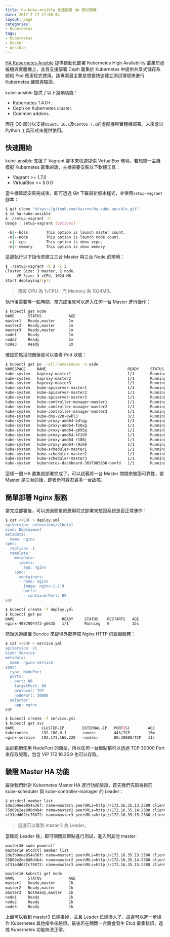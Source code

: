 ```yaml
---
title: ha-kube-ansible 快速部署 HA 測試環境
date: 2017-2-17 17:08:54
layout: page
categories:
- Kubernetes
tags:
- Kubernetes
- Docker
- Ansible
---
```

[HA Kubernetes Ansible](https://github.com/kairen/ha-kube-ansible) 提供自動化部署 Kubernetes High Availability 叢集於虛擬機與實體機上，並且支援部署 Ceph 叢集於 Kubernetes 中提供共享式儲存系統給 Pod 應用程式使用。該專案最主要是想要快速建立測試環境來進行 Kubernetes 練習與驗證。

kube-ansible 提供了以下幾項功能：
* Kubernetes 1.4.0+.
* Ceph on Kubernetes cluster.
* Common addons.

<!--more-->

而在 OS 部分以支援`Ubuntu 16.x`及`CentOS 7.x`的虛擬機與實體機部署。未來會以 Python 工具形式來提供使用。

## 快速開始
kube-ansible 支援了 Vagrant 腳本來快速提供 VirtualBox 環境，若想單一主機模擬 Kubernetes 叢集的話，主機需要安裝以下軟體工具：
* Vagrant >= 1.7.0
* VirtualBox >= 5.0.0

當主機確認安裝完成後，即可透過 Git 下載最新版本程式，並使用`setup-vagrant`腳本：
```sh
$ git clone "https://github.com/kairen/ha-kube-ansible.git"
$ cd ha-kube-ansible
$ ./setup-vagrant -h
Usage : setup-vagrant [options]

 -b|--boss        This option is launch master count.
 -n|--node        This option is launch node count.
 -c|--cpu         This option is vbox vcpu.
 -m|--memory      This option is vbox memory.
```

這邊執行以下指令來建立三台 Master 與三台 Node 的環境：
```sh
$ ./setup-vagrant -b 3 -c 3
Cluster Size: 3 master, 2 node.
     VM Size: 3 vCPU, 1024 MB
Start deploying?(y):
```
> 預設 CPU 為 1vCPU，而 Memory 為 1024MB。

執行後需要等一點時間，當完成後就可以進入任何一台 Master 進行操作：
```sh
$ kubectl get node
NAME      STATUS            AGE
master1   Ready,master      1m
master2   Ready,master      1m
master3   Ready,master      1m
node1     Ready             1m
node2     Ready             1m
node3     Ready             1m
```

確認節點沒問題後就可以查看 Pod 狀態：
```sh
$ kubectl get po --all-namespaces -o wide
NAMESPACE     NAME                                    READY     STATUS    RESTARTS   AGE       IP             NODE
kube-system   haproxy-master1                         1/1       Running   0          6m        172.16.35.13   master1
kube-system   haproxy-master2                         1/1       Running   1          3m        172.16.35.14   master2
kube-system   haproxy-master3                         1/1       Running   0          6m        172.16.35.15   master3
kube-system   kube-apiserver-master1                  1/1       Running   0          6m        172.16.35.13   master1
kube-system   kube-apiserver-master2                  1/1       Running   1          3m        172.16.35.14   master2
kube-system   kube-apiserver-master3                  1/1       Running   0          5m        172.16.35.15   master3
kube-system   kube-controller-manager-master1         1/1       Running   0          6m        172.16.35.13   master1
kube-system   kube-controller-manager-master2         1/1       Running   1          3m        172.16.35.14   master2
kube-system   kube-controller-manager-master3         1/1       Running   0          6m        172.16.35.15   master3
kube-system   kube-dns-v20-0wkl3                      3/3       Running   0          6m        172.20.8.2     node3
kube-system   kube-proxy-amd64-5dlqg                  1/1       Running   0          6m        172.16.35.14   master2
kube-system   kube-proxy-amd64-f20xg                  1/1       Running   0          6m        172.16.35.10   node1
kube-system   kube-proxy-amd64-g095q                  1/1       Running   0          6m        172.16.35.13   master1
kube-system   kube-proxy-amd64-kf2d9                  1/1       Running   0          6m        172.16.35.12   node3
kube-system   kube-proxy-amd64-r180j                  1/1       Running   0          6m        172.16.35.15   master3
kube-system   kube-proxy-amd64-r9sk0                  1/1       Running   0          6m        172.16.35.11   node2
kube-system   kube-scheduler-master1                  1/1       Running   0          6m        172.16.35.13   master1
kube-system   kube-scheduler-master2                  1/1       Running   1          3m        172.16.35.14   master2
kube-system   kube-scheduler-master3                  1/1       Running   1          5m        172.16.35.15   master3
kube-system   kubernetes-dashboard-3697905830-bnvfd   1/1       Running   0          6m        172.20.85.2    node1
```

這樣一個 HA 叢集就部署完成了，可以試著將一台 Master 關閉來驗證可靠性，若 Master 是三台的話，即表示可容忍最多一台故障。

## 簡單部署 Nginx 服務
當完成部署後，可以透過簡單的應用程式部署來驗證系統是否正常運作：
```sh
$ cat <<EOF > deploy.yml
apiVersion: extensions/v1beta1
kind: Deployment
metadata:
  name: nginx
spec:
  replicas: 1
  template:
    metadata:
      labels:
        app: nginx
    spec:
      containers:
      - name: nginx
        image: nginx:1.7.9
        ports:
        - containerPort: 80
EOF

$ kubectl create -f deploy.yml
$ kubectl get po
NAME                     READY     STATUS    RESTARTS   AGE
nginx-4087004473-g6635   1/1       Running   0          15s
```

然後透過建置 Service 來提供外部存取 Nginx HTTP 伺服器服務：
```sh
$ cat <<EOF > service.yml
apiVersion: v1
kind: Service
metadata:
  name: nginx-service
spec:
  type: NodePort
  ports:
  - port: 80
    targetPort: 80
    protocol: TCP
    nodePort: 30000
  selector:
    app: nginx
EOF

$ kubectl create -f service.yml
$ kubectl get svc
NAME            CLUSTER-IP        EXTERNAL-IP   PORT(S)        AGE
kubernetes      192.160.0.1       <none>        443/TCP        15m
nginx-service   192.173.165.220   <nodes>       80:30000/TCP   11s
```

由於範例使用 NodePort 的類型，所以任何一台節點都可以透過 TCP 30000 Port 來存取服務，包含 VIP 172.16.35.9 也可以存取。

## 驗證 Master HA 功能
最後我們針對 Kubernetes Master HA 進行功能驗證，首先我們先取得目前 kube-scheduler 與 kube-controller-manager 的 Leader：
```sh
$ etcdctl member list
2de3b0eee054a36f: name=master1 peerURLs=http://172.16.35.13:2380 clientURLs=http://172.16.35.13:2379 isLeader=false
75809e2ee8d8d4b4: name=master2 peerURLs=http://172.16.35.14:2380 clientURLs=http://172.16.35.14:2379 isLeader=false
af31edd02fc70872: name=master3 peerURLs=http://172.16.35.15:2380 clientURLs=http://172.16.35.15:2379 isLeader=true
```
> 這邊可以看到 master3 為 Leader。

當確認 Leader 後，即可關閉該節點進行測試，進入到其他 master:
```sh
master3# sudo poweroff
master1# etcdctl member list
2de3b0eee054a36f: name=master1 peerURLs=http://172.16.35.13:2380 clientURLs=http://172.16.35.13:2379 isLeader=true
75809e2ee8d8d4b4: name=master2 peerURLs=http://172.16.35.14:2380 clientURLs=http://172.16.35.14:2379 isLeader=false
af31edd02fc70872: name=master3 peerURLs=http://172.16.35.15:2380 clientURLs=http://172.16.35.15:2379 isLeader=false

master1# kubectl get node
NAME      STATUS            AGE
master1   Ready,master      1h
master2   Ready,master      1h
master3   NotReady,master   1h
node1     Ready             1h
node2     Ready             1h
node3     Ready             1h
```

上面可以看到 master3 已經掛掉，並且 Leader 已經換人了，這邊可以進一步操作 Kubernetes 其他指令來驗證。最後若在關閉一台將會發生 Etcd 叢集錯誤，造成 Kubernetes 功能無法正常。
